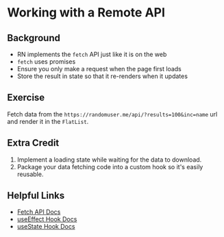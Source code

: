 # Working with a Remote API

## Background

- RN implements the `fetch` API just like it is on the web
- `fetch` uses promises
- Ensure you only make a request when the page first loads
- Store the result in state so that it re-renders when it updates

## Exercise

Fetch data from the `https://randomuser.me/api/?results=100&inc=name` url and render it in the `FlatList`.

## Extra Credit

1. Implement a loading state while waiting for the data to download.
2. Package your data fetching code into a custom hook so it's easily reusable.

## Helpful Links

- [Fetch API Docs](https://developer.mozilla.org/en-US/docs/Web/API/Fetch_API)
- [useEffect Hook Docs](https://reactjs.org/docs/hooks-reference.html#useeffect)
- [useState Hook Docs](https://reactjs.org/docs/hooks-reference.html#usestate)
